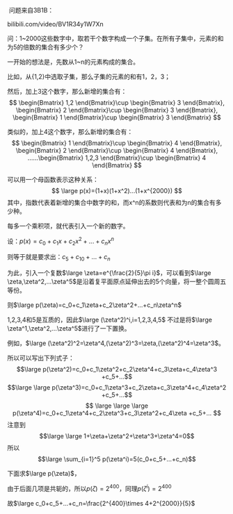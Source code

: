 ​
问题来自3B1B：

bilibili.com/video/BV1R34y1W7Xn

​
问：1~2000这些数字中，取若干个数字构成一个子集。在所有子集中，元素的和为5的倍数的集合有多少个？


一开始的想法是，先数从1~n的元素构成的集合。

比如，从{1,2}中选取子集，那么子集的元素的和有1，2，3；

然后，加上3这个数字，那么新增的集合有：
$$
\begin{Bmatrix} 1,2 \end{Bmatrix}\cup \begin{Bmatrix} 3 \end{Bmatrix}, \begin{Bmatrix} 2 \end{Bmatrix}\cup \begin{Bmatrix} 3 \end{Bmatrix}, \begin{Bmatrix} 1 \end{Bmatrix}\cup \begin{Bmatrix} 3 \end{Bmatrix}
$$

类似的，加上4这个数字，那么新增的集合有：
$$
\begin{Bmatrix} 1 \end{Bmatrix}\cup \begin{Bmatrix} 4 \end{Bmatrix}, \begin{Bmatrix} 2 \end{Bmatrix}\cup \begin{Bmatrix} 4 \end{Bmatrix}, ......\begin{Bmatrix} 1,2,3 \end{Bmatrix}\cup \begin{Bmatrix} 4 \end{Bmatrix}
$$

可以用一个母函数表示这种关系：
$$
\large p(x)=(1+x)(1+x^2)...(1+x^{2000})
$$
其中，指数代表着新增的集合中数字的和，而x^n的系数则代表和为n的集合有多少种。

每多一个乘积项，就代表引入一个新的数字。

设：$p(x)=c_0+c_1x+c_2x^2+...+c_nx^n$

则等于就是要求出：$c_5+c_{10}+...+c_n$

为此，引入一个复数$\large \zeta=e^{\frac{2}{5}\pi i}$，可以看到$\large \zeta,\zeta^2,...\zeta^5$是沿着复平面原点延伸出去的5个向量，将一整个圆周五等份。

则$\large p(\zeta)=c_0+c_1\zeta+c_2\zeta^2+...+c_n\zeta^n$

1,2,3,4和5是互质的，因此$\large (\zeta^2)^i,i=1,2,3,4,5$ 不过是将$\large \zeta^1,\zeta^2,...\zeta^5$进行了一下置换。

例如，$\large (\zeta^2)^2=\zeta^4,(\zeta^2)^3=\zeta,(\zeta^2)^4=\zeta^3$。

所以可以写出下列式子：
$$\large p(\zeta^2)=c_0+c_1\zeta^2+c_2\zeta^4+c_3\zeta+c_4\zeta^3 +c_5+...$$
$$\large \large p(\zeta^3)=c_0+c_1\zeta^3+c_2\zeta+c_3\zeta^4+c_4\zeta^2 +c_5+...$$
$$
\large \large \large p(\zeta^4)=c_0+c_1\zeta^4+c_2\zeta^3+c_3\zeta^2+c_4\zeta +c_5+...
$$
注意到
$$\large \large 1+\zeta+\zeta^2+\zeta^3+\zeta^4=0$$
所以
$$\large \sum_{i=1}^5 p(\zeta^i)=5(c_0+c_5+...+c_n)$$

下面求$\large p(\zeta)$，

由于后面几项是共轭的，所以$p(\zeta)=2^{400}$，同理$p(\zeta^i)=2^{400}$

故$​​​​​​\large c_0+c_5+...+c_n=\frac{2^{400}\times 4+2^{2000}}{5}$


​​